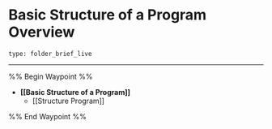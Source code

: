 # Basic Structure of a Program Overview
 
```ccard
type: folder_brief_live
```
 
---
%% Begin Waypoint %%
- **[[Basic Structure of a Program]]**
	- [[Structure Program]]

%% End Waypoint %%
